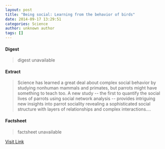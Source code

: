```yaml
---
layout: post
title: "Being social: Learning from the behavior of birds"
date: 2014-09-17 13:29:51
categories: Science
author: unknown author
tags: []
---
```



#### Digest
>digest unavailable

#### Extract
>Science has learned a great deal about complex social behavior by studying nonhuman mammals and primates, but parrots might have something to teach too. A new study -- the first to quantify the social lives of parrots using social network analysis -- provides intriguing new insights into parrot sociality revealing a sophisticated social structure with layers of relationships and complex interactions....

#### Factsheet
>factsheet unavailable

[Visit Link](http://feeds.sciencedaily.com/~r/sciencedaily/~3/6JKo3OgCZdM/140917092951.htm)


